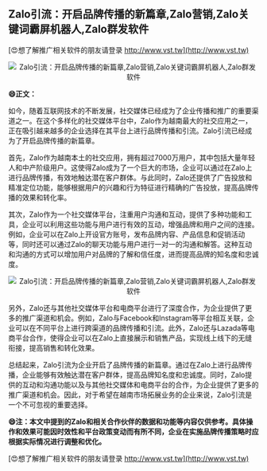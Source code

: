 ## **Zalo引流：开启品牌传播的新篇章,Zalo营销,Zalo关键词霸屏机器人,Zalo群发软件**

[😍想了解推广相关软件的朋友请登录 http://www.vst.tw](http://www.vst.tw)

 <center><img src="https://vst.tw/MP4/tuiguang/png/7.png" alt="Zalo引流：开启品牌传播的新篇章,Zalo营销,Zalo关键词霸屏机器人,Zalo群发软件"></center>

**😄正文：**

如今，随着互联网技术的不断发展，社交媒体已经成为了企业传播和推广的重要渠道之一。在这个多样化的社交媒体平台中，Zalo作为越南最大的社交应用之一，正在吸引越来越多的企业选择在其平台上进行品牌传播和引流。Zalo引流已经成为了开启品牌传播的新篇章。

首先，Zalo作为越南本土的社交应用，拥有超过7000万用户，其中包括大量年轻人和中产阶级用户。这使得Zalo成为了一个巨大的市场，企业可以通过在Zalo上进行品牌传播，有效地触达潜在客户群体。与此同时，Zalo还提供了广告投放和精准定位功能，能够根据用户的兴趣和行为特征进行精确的广告投放，提高品牌传播的效果和转化率。

其次，Zalo作为一个社交媒体平台，注重用户沟通和互动，提供了多种功能和工具，企业可以利用这些功能与用户进行有效的互动，增强品牌和用户之间的连接。例如，企业可以在Zalo上开设官方账号，发布品牌内容、产品信息和促销活动等，同时还可以通过Zalo的聊天功能与用户进行一对一的沟通和解答。这种互动和沟通的方式可以增加用户对品牌的了解和信任度，进而提高品牌的知名度和忠诚度。

 <center><img src="https://vst.tw/MP4/tuiguang/png/7.png" alt="Zalo引流：开启品牌传播的新篇章,Zalo营销,Zalo关键词霸屏机器人,Zalo群发软件"></center>

另外，Zalo还与其他社交媒体平台和电商平台进行了深度合作，为企业提供了更多的推广渠道和机会。例如，Zalo与Facebook和Instagram等平台相互关联，企业可以在不同平台上进行跨渠道的品牌传播和引流。此外，Zalo还与Lazada等电商平台合作，使得企业可以在Zalo上直接展示和销售产品，实现线上线下的无缝衔接，提高销售和转化效果。

总结起来，Zalo引流为企业开启了品牌传播的新篇章。通过在Zalo上进行品牌传播，企业能够有效触达潜在客户群体，提高品牌知名度和忠诚度。同时，Zalo提供的互动和沟通功能以及与其他社交媒体和电商平台的合作，为企业提供了更多的推广渠道和机会。因此，对于希望在越南市场拓展业务的企业来说，Zalo引流是一个不可忽视的重要选择。

**😄注：本文中提到的Zalo和相关合作伙伴的数据和功能等内容仅供参考。具体操作和效果可能因时效性和平台政策变动而有所不同，企业在实施品牌传播策略时应根据实际情况进行调整和优化。**

[😍想了解推广相关软件的朋友请登录 http://www.vst.tw](http://www.vst.tw)



